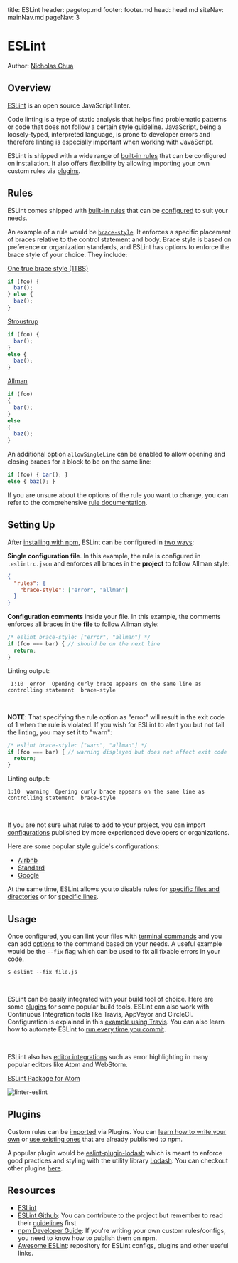 <frontmatter>
  title: ESLint
  header: pagetop.md
  footer: footer.md
  head: head.md
  siteNav: mainNav.md
  pageNav: 3
</frontmatter>

<div class="website-content">

# ESLint

Author: [Nicholas Chua](https://github.com/nus-cs3281/2018/blob/master/students/nicholasChua/nicholasChua-Resume.md)

## Overview

[ESLint](https://eslint.org/docs/about/) is an open source JavaScript linter.

Code linting is a type of static analysis that helps find problematic patterns or code that does not follow a certain style guideline. JavaScript, being a loosely-typed, interpreted language, is prone to developer errors and therefore linting is especially important when working with JavaScript.

ESLint is shipped with a wide range of [built-in rules](https://eslint.org/docs/rules/) that can be configured on installation. It also offers flexibility by allowing importing your own custom rules via [plugins](https://eslint.org/docs/developer-guide/working-with-plugins).

## Rules
ESLint comes shipped with [built-in rules](https://eslint.org/docs/rules/) that can be [configured](#setting-up) to suit your needs.

An example of a rule would be [`brace-style`](https://eslint.org/docs/rules/brace-style). It enforces a specific placement of braces relative to the control statement and body. Brace style is based on preference or organization standards, and ESLint has options to enforce the brace style of your choice. They include:

[One true brace style (1TBS)](https://en.wikipedia.org/wiki/Indentation_style#Variant:_1TBS_(OTBS))
```js
if (foo) {
  bar();
} else {
  baz();
}
```

[Stroustrup](https://en.wikipedia.org/wiki/Indentation_style#Variant:_Stroustrup)
```js
if (foo) {
  bar();
}
else {
  baz();
}
```

[Allman](https://en.wikipedia.org/wiki/Indentation_style#Allman_style)
```js
if (foo)
{
  bar();
}
else
{
  baz();
}
```

An additional option `allowSingleLine` can be enabled to allow opening and closing braces for a block to be on the same line:
```js
if (foo) { bar(); }
else { baz(); }
```

If you are unsure about the options of the rule you want to change, you can refer to the comprehensive [rule documentation](https://eslint.org/docs/rules/).

## Setting Up

After [installing with npm](https://eslint.org/docs/user-guide/getting-started#installation-and-usage), ESLint can be configured in [two ways](https://eslint.org/docs/user-guide/configuring#configuring-rules):

**Single configuration file**. In this example, the rule is configured in `.eslintrc.json` and enforces all braces in the **project** to follow Allman style:
```json
{
  "rules": {
    "brace-style": ["error", "allman"]
  }
}
```

**Configuration comments** inside your file. In this example, the comments enforces all braces in the **file** to follow Allman style:
```js
/* eslint brace-style: ["error", "allman"] */
if (foo === bar) { // should be on the next line
  return;
}
```
Linting output:
```shell
 1:10  error  Opening curly brace appears on the same line as controlling statement  brace-style
```
<br/>

**NOTE**: That specifying the rule option as "error" will result in the exit code of 1 when the rule is violated. If you wish for ESLint to alert you but not fail the linting, you may set it to "warn":

```js
/* eslint brace-style: ["warn", "allman"] */
if (foo === bar) { // warning displayed but does not affect exit code
  return;
}
```
Linting output:
```shell
1:10  warning  Opening curly brace appears on the same line as controlling statement  brace-style
```
<br/>

If you are not sure what rules to add to your project, you can import [configurations](https://eslint.org/docs/developer-guide/shareable-configs) published by more experienced developers or organizations.

Here are some popular style guide's configurations:
* [Airbnb](https://www.npmjs.com/package/eslint-config-airbnb)
* [Standard](https://www.npmjs.com/package/eslint-config-standard)
* [Google](https://www.npmjs.com/package/eslint-config-google)

At the same time, ESLint allows you to disable rules for [specific files and directories](https://eslint.org/docs/user-guide/configuring#ignoring-files-and-directories) or for [specific lines](https://eslint.org/docs/user-guide/configuring#disabling-rules-with-inline-comments).

## Usage
Once configured, you can lint your files with [terminal commands](https://eslint.org/docs/user-guide/command-line-interface) and you can add [options](https://eslint.org/docs/user-guide/command-line-interface#options) to the command based on your needs. A useful example would be the `--fix` flag which can be used to fix all fixable errors in your code.
```
$ eslint --fix file.js
```
<br/>

ESLint can be easily integrated with your build tool of choice. Here are some [plugins](https://eslint.org/docs/user-guide/integrations#build-tools) for some popular build tools. ESLint can also work with Continuous Integration tools like Travis, AppVeyor and CircleCI. Configuration is explained in this [example using Travis](https://medium.com/jason-feng/travis-ci-guide-bdc03b3dbc9d). You can also learn how to automate ESLint to [run every time you commit](https://medium.com/the-node-js-collection/why-and-how-to-use-eslint-in-your-project-742d0bc61ed7).

<br/>

ESLint also has [editor integrations](https://eslint.org/docs/user-guide/integrations#editors) such as error highlighting in many popular editors like Atom and WebStorm.

[ESLint Package for Atom](https://atom.io/packages/linter-eslint)

![linter-eslint](https://imgur.com/6Nrj4NV.png)

## Plugins
Custom rules can be [imported](https://eslint.org/docs/user-guide/configuring#using-the-configuration-from-a-plugin) via Plugins. You can [learn how to write your own](https://eslint.org/docs/developer-guide/working-with-plugins) or [use existing ones](https://www.npmjs.com/browse/keyword/eslintplugin) that are already published to npm.

A popular plugin would be [eslint-plugin-lodash](https://github.com/wix/eslint-plugin-lodash) which is meant to enforce good practices and styling with the utility library [Lodash](https://lodash.com/). You can checkout other plugins [here](https://github.com/dustinspecker/awesome-eslint#plugins).

## Resources
* [ESLint](https://eslint.org/)
* [ESLint Github](https://github.com/eslint/eslint): You can contribute to the project but remember to read their [guidelines](https://eslint.org/docs/developer-guide/contributing/) first
* [npm Developer Guide](https://docs.npmjs.com/misc/developers): If you're writing your own custom rules/configs, you need to know how to publish them on npm.
* [Awesome ESLint](https://github.com/dustinspecker/awesome-eslint): repository for ESLint configs, plugins and other useful links.

</div>
